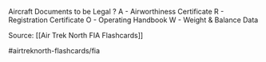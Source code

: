 Aircraft Documents to be Legal
?
A - Airworthiness Certificate
R - Registration Certificate
O - Operating Handbook
W - Weight & Balance Data
<!--SR:!2022-10-07,4,270-->


Source: [[Air Trek North FIA Flashcards]]

#airtreknorth-flashcards/fia